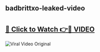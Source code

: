 ## badbrittxo-leaked-video 

# <h2><a href="http://freeplayer.one?title=badbrittxo-leaked-video&ref=21J">🔗 Click to Watch 👉🔴 VIDEO</a></h2>

<a href="http://freeplayer.one?title=badbrittxo-leaked-video&ref=21J" rel="nofollow" data-target="animated-image.originalLink"><img src="https://i.ibb.co.com/xMMVF88/686577567.gif" alt="Viral Video Original" style="max-width: 100%; display: inline-block;" data-target="animated-image.originalImage"></a>

